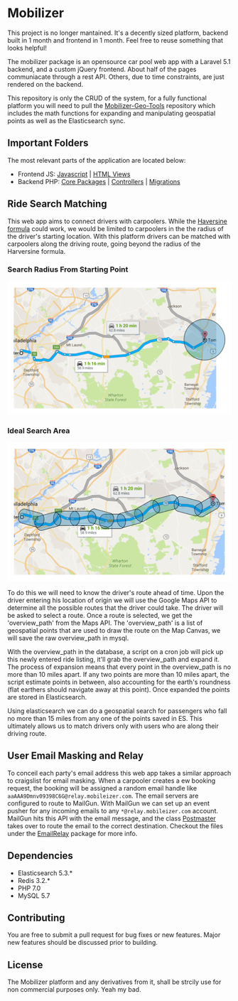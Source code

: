 # Mobilizer

This project is no longer mantained. It's a decently sized platform, backend built in 1 month and frontend in 1 month. Feel free to reuse something that looks helpful!

The mobilizer package is an opensource car pool web app with a Laravel 5.1 backend, and a custom jQuery frontend. About half of the pages communiacate through a rest API. Others, due to time constraints, are just rendered on the backend. 

This repository is only the CRUD of the system, for a fully functional platform you will need to pull the [Mobilizer-Geo-Tools](https://github.com/the-invisible-man/mobilizer-geo-tools) repository which includes the math functions for expanding and manipulating geospatial points as well as the Elasticsearch sync.

## Important Folders
The most relevant parts of the application are located below:
* Frontend JS: [Javascript](https://github.com/the-invisible-man/mobilizer/tree/master/public/js/mobilizer) | [HTML Views](https://github.com/the-invisible-man/mobilizer/tree/master/resources/views)
* Backend PHP: [Core Packages](https://github.com/the-invisible-man/mobilizer/tree/master/app/Lib/Packages) | [Controllers](https://github.com/the-invisible-man/mobilizer/tree/master/app/Http/Controllers) | [Migrations](https://github.com/the-invisible-man/mobilizer/tree/master/database/migrations)

## Ride Search Matching
This web app aims to connect drivers with carpoolers. While the [Haversine formula](https://en.wikipedia.org/wiki/Haversine_formula) could work, we would be limited to carpoolers in the the radius of the driver's starting location. With this platform drivers can be matched with carpoolers along the driving route, going beyond the radius of the Harversine formula.

### Search Radius From Starting Point
![alt tex](https://raw.githubusercontent.com/the-invisible-man/mobilizer/master/map%20-%20Page%201%20(1).png "Haversine")

### Ideal Search Area
![alt tex](https://raw.githubusercontent.com/the-invisible-man/mobilizer/master/map%20-%20Page%201.png "Custom")

To do this we will need to know the driver's route ahead of time. Upon the driver entering his location of origin we will use the Google Maps API to determine all the possible routes that the driver could take. The driver will be asked to select a route. Once a route is selected, we get the 'overview_path' from the Maps API. The 'overview_path' is a list of geospatial points that are used to draw the route on the Map Canvas, we will save the raw overview_path in mysql. 

With the overview_path in the database, a script on a cron job will pick up this newly entered ride listing, it'll grab the overview_path and expand it. The process of expansion means that every point in the overview_path is no more than 10 miles apart. If any two points are more than 10 miles apart, the script estimate points in between, also accounting for the earth's roundness (flat earthers should navigate away at this point). Once expanded the points are stored in Elasticsearch.

Using elasticsearch we can do a geospatial search for passengers who fall no more than 15 miles from any one of the points saved in ES. This ultimately allows us to match drivers only with users who are along their driving route.

## User Email Masking and Relay
To conceil each party's email address this web app takes a similar approach to craigslist for email masking. When a carpooler creates a ew booking request, the booking will be assigned a random email handle like `aaAAA9Dmnv09398C6G@relay.mobileizer.com`. The email servers are configured to route to MailGun. With MailGun we can set up an event pusher for any incoming emails to any `*@relay.mobileizer.com` account. MailGun hits this API with the email message, and the class [Postmaster](https://github.com/the-invisible-man/mobilizer/blob/master/app/Lib/Packages/EmailRelay/Postmaster.php) takes over to route the email to the correct destination. Checkout the files under the [EmailRelay](https://github.com/the-invisible-man/mobilizer/tree/master/app/Lib/Packages/EmailRelay) package for more info.

## Dependencies

* Elasticsearch 5.3.*
* Redis 3.2.*
* PHP 7.0
* MySQL 5.7

## Contributing

You are free to submit a pull request for bug fixes or new features. Major new features should be discussed prior to building.

## License

The Mobilizer platform and any derivatives from it, shall be strcily use for non commercial purposes only. Yeah my bad.
